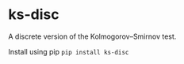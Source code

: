 # ks-disc
A discrete version of the Kolmogorov–Smirnov test.

Install using pip
`pip install ks-disc`
